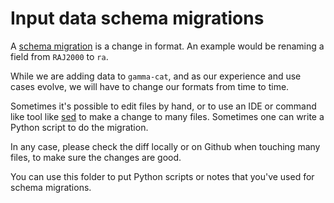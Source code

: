 # Input data schema migrations

A [schema migration](https://en.wikipedia.org/wiki/Schema_migration)
is a change in format.
An example would be renaming a field from `RAJ2000` to `ra`.

While we are adding data to `gamma-cat`, and as our experience and use
cases evolve, we will have to change our formats from time to time.

Sometimes it's possible to edit files by hand, or to use an IDE or
command like tool like [sed](https://en.wikipedia.org/wiki/Sed) to make
a change to many files. Sometimes one can write a Python script to do
the migration.

In any case, please check the diff locally or on Github when touching
many files, to make sure the changes are good.

You can use this folder to put Python scripts or notes that you've used
for schema migrations.
